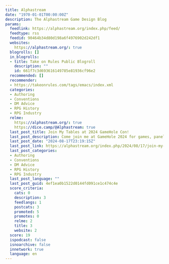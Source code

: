 ```yaml
---
title: Alphastream
date: "1970-01-01T00:00:00Z"
description: The Alphastream Game Design Blog
params:
  feedlink: https://alphastream.org/index.php/feed/
  feedtype: rss
  feedid: 90464b34d80d198a6f4976902d242df1
  websites:
    https://alphastream.org/: true
  blogrolls: []
  in_blogrolls:
  - title: Take on Rules Public Blogroll
    description: ""
    id: 661f7c3d693616149785e81936cf96e2
  recommended: []
  recommender:
  - https://takeonrules.com/tags/emacs/index.xml
  categories:
  - Authoring
  - Conventions
  - DM Advice
  - RPG History
  - RPG Industry
  relme:
    https://alphastream.org/: true
    https://dice.camp/@Alphastream: true
  last_post_title: Join My Tables at 2024 GameHole Con!
  last_post_description: Come join me at GameHole 2024 for games, panels, and more!
  last_post_date: "2024-08-17T23:19:15Z"
  last_post_link: https://alphastream.org/index.php/2024/08/17/join-my-tables-at-2024-gamehole-con/
  last_post_categories:
  - Authoring
  - Conventions
  - DM Advice
  - RPG History
  - RPG Industry
  last_post_language: ""
  last_post_guid: 4ef1ea0b1522d0144fd091ce1c474c4e
  score_criteria:
    cats: 0
    description: 3
    feedlangs: 1
    postcats: 3
    promoted: 5
    promotes: 0
    relme: 2
    title: 3
    website: 2
  score: 19
  ispodcast: false
  isnoarchive: false
  innetwork: true
  language: en
---
```


